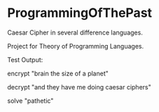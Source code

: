 ProgrammingOfThePast
====================

Caesar Cipher in several difference languages.

Project for Theory of Programming Languages.

Test Output:

encrypt "brain the size of a planet"

decrypt "and they have me doing caesar ciphers"

solve   "pathetic"
